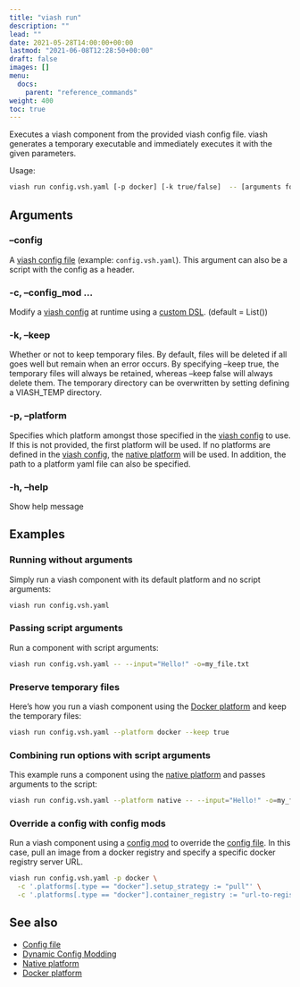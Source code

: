 ```yaml
---
title: "viash run"
description: ""
lead: ""
date: 2021-05-28T14:00:00+00:00
lastmod: "2021-06-08T12:28:50+00:00"
draft: false
images: []
menu:
  docs:
    parent: "reference_commands"
weight: 400
toc: true
---
```




Executes a viash component from the provided viash config file. viash
generates a temporary executable and immediately executes it with the
given parameters.

Usage:

``` bash
viash run config.vsh.yaml [-p docker] [-k true/false]  -- [arguments for script]
```

## Arguments

### –config

A [viash config file](/docs/reference_config/config) (example:
`config.vsh.yaml`). This argument can also be a script with the config
as a header.

### -c, –config\_mod <arg>…

Modify a [viash config](/docs/reference_config/config) at runtime using
a [custom DSL](/docs/reference_config/config_mods). (default = List())

### -k, –keep <arg>

Whether or not to keep temporary files. By default, files will be
deleted if all goes well but remain when an error occurs. By specifying
–keep true, the temporary files will always be retained, whereas –keep
false will always delete them. The temporary directory can be
overwritten by setting defining a VIASH\_TEMP directory.

### -p, –platform <arg>

Specifies which platform amongst those specified in the [viash
config](/docs/reference_config/config) to use. If this is not provided,
the first platform will be used. If no platforms are defined in the
[viash config](/docs/reference_config/config), the [native
platform](/docs/reference_config/platform-native) will be used. In
addition, the path to a platform yaml file can also be specified.

### -h, –help

Show help message

## Examples

### Running without arguments

Simply run a viash component with its default platform and no script
arguments:

``` bash
viash run config.vsh.yaml
```

### Passing script arguments

Run a component with script arguments:

``` bash
viash run config.vsh.yaml -- --input="Hello!" -o=my_file.txt
```

### Preserve temporary files

Here’s how you run a viash component using the [Docker
platform](/docs/reference_config/platform-docker) and keep the temporary
files:

``` bash
viash run config.vsh.yaml --platform docker --keep true
```

### Combining run options with script arguments

This example runs a component using the [native
platform](/docs/reference_config/platform-native) and passes arguments
to the script:

``` bash
viash run config.vsh.yaml --platform native -- --input="Hello!" -o=my_file.txt
```

### Override a config with config mods

Run a viash component using a [config
mod](/docs/reference_config/config_mods) to override the [config
file](/docs/reference_config/config). In this case, pull an image from a
docker registry and specify a specific docker registry server URL.

``` bash
viash run config.vsh.yaml -p docker \
  -c '.platforms[.type == "docker"].setup_strategy := "pull"' \
  -c '.platforms[.type == "docker"].container_registry := "url-to-registry"'
```

## See also

-   [Config file](/docs/reference_config/config)
-   [Dynamic Config Modding](/docs/reference_config/config_mods)
-   [Native platform](/docs/reference_config/platform-native)
-   [Docker platform](/docs/reference_config/platform-docker)
